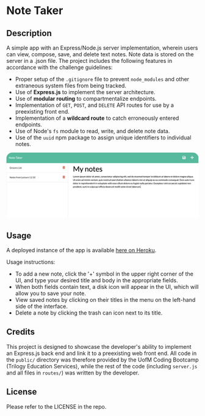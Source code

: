 # Note Taker

## Description

A simple app with an Express/Node.js server implementation, wherein users can view, compose, save, and delete text notes. Note data is stored on the server in a .json file. The project includes the following features in accordance with the challenge guidelines:
- Proper setup of the `.gitignore` file to prevent `node_modules` and other extraneous system files from being tracked.
- Use of **Express.js** to implement the server architecture.
- Use of **modular routing** to compartmentalize endpoints.
- Implementation of `GET`, `POST`, and `DELETE` API routes for use by a preexisting front end.
- Implementation of a **wildcard route** to catch erroneously entered endpoints.
- Use of Node's `fs` module to read, write, and delete note data.
- Use of the `uuid` npm package to assign unique identifiers to individual notes.

![A screenshot shows an example of the note taker app in use.](./images/readme_screenshot.png)

## Usage

A deployed instance of the app is available [here on Heroku](https://radiant-forest-02676.herokuapp.com/).

Usage instructions:
- To add a new note, click the '+' symbol in the upper right corner of the UI, and type your desired title and body in the appropriate fields. 
- When both fields contain text, a disk icon will appear in the UI, which will allow you to save your note. 
- View saved notes by clicking on their titles in the menu on the left-hand side of the interface. 
- Delete a note by clicking the trash can icon next to its title.

## Credits

This project is designed to showcase the developer's ability to implement an Express.js back end and link it to a preexisting web front end. All code in the `public/` directory was therefore provided by the UofM Coding Bootcamp (Trilogy Education Services), while the rest of the code (including `server.js` and all files in `routes/`) was written by the developer.

## License

Please refer to the LICENSE in the repo.
